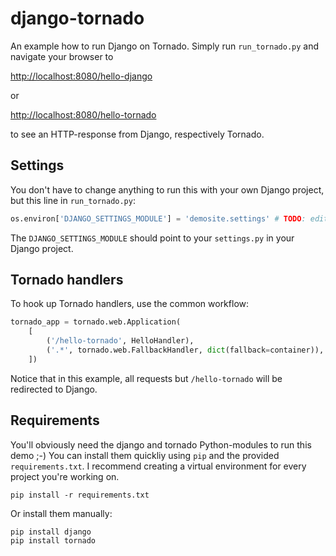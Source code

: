 django-tornado
==============

An example how to run Django on Tornado. Simply run `run_tornado.py` and navigate your browser to

  [http://localhost:8080/hello-django](http://localhost:8080/hello-django)

or

  [http://localhost:8080/hello-tornado](http://localhost:8080/hello-tornado)

to see an HTTP-response from Django, respectively Tornado.

Settings
--------

You don't have to change anything to run this with your own Django project, but this line in `run_tornado.py`:

```python
os.environ['DJANGO_SETTINGS_MODULE'] = 'demosite.settings' # TODO: edit this
```

The `DJANGO_SETTINGS_MODULE` should point to your `settings.py` in your Django project.

Tornado handlers
----------------

To hook up Tornado handlers, use the common workflow:

```python
tornado_app = tornado.web.Application(
    [
        ('/hello-tornado', HelloHandler),
        ('.*', tornado.web.FallbackHandler, dict(fallback=container)),
    ])
```

Notice that in this example, all requests but `/hello-tornado` will be redirected to Django.

Requirements
------------

You'll obviously need the django and tornado Python-modules to run this demo ;-) You can install them quickliy using `pip` and the provided `requirements.txt`. I recommend creating a virtual environment for every project you're working on.

`pip install -r requirements.txt`

Or install them manually:

```
pip install django
pip install tornado
```

